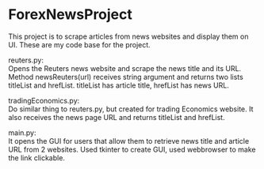 # ForexNewsProject

This project is to scrape articles from news websites and display them on UI.
These are my code base for the project.


reuters.py:  
Opens the Reuters news website and scrape the news title and 
its URL. Method newsReuters(url) receives string argument 
and returns two lists titleList and hrefList.
titleList has article title, hrefList has news URL.

tradingEconomics.py:  
Do similar thing to reuters.py, but created for trading
Economics website. It also receives the news page URL 
and returns titleList and hrefList.

main.py:  
It opens the GUI for users that allow them  to retrieve 
news title and article URL from 2 websites.
Used tkinter to create GUI,
used webbrowser to make the link clickable.
